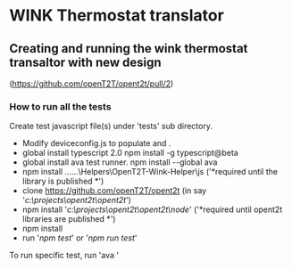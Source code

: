 # WINK Thermostat translator

## Creating and running the wink thermostat transaltor with new design
(https://github.com/openT2T/opent2t/pull/2)

### How to run all the tests
Create  test javascript file(s) under 'tests' sub directory.

* Modify deviceconfig.js to populate <device-id> and <device-id>.
* global install typescript 2.0 
    npm install -g typescript@beta
* global install ava test runner.
    npm install --global ava
* npm install ..\..\..\Helpers\OpenT2T-Wink-Helper\js ('*required until the library is published *')
* clone https://github.com/openT2T/opent2t (in say '*c:\projects\opent2t\opent2t*')
* npm install '*c:\projects\opent2t\opent2t\node*' ('*required until opent2t libraries are published *')
* npm install
* run '*npm test*' or '*npm run test*'

 To run specific test, run 'ava <test file path> <options>'

